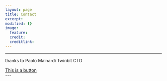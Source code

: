 ```yaml
---
layout: page
title: Contact
excerpt: 
modified: {} 
image:
  feature: 
  credit: 
  creditlink: 
---
```


---
thanks to Paolo Mainardi Twinbit CTO  
<div markdown="0"><a href="http://mademistakes.com" class="btn">This is a button</a></div>
---





